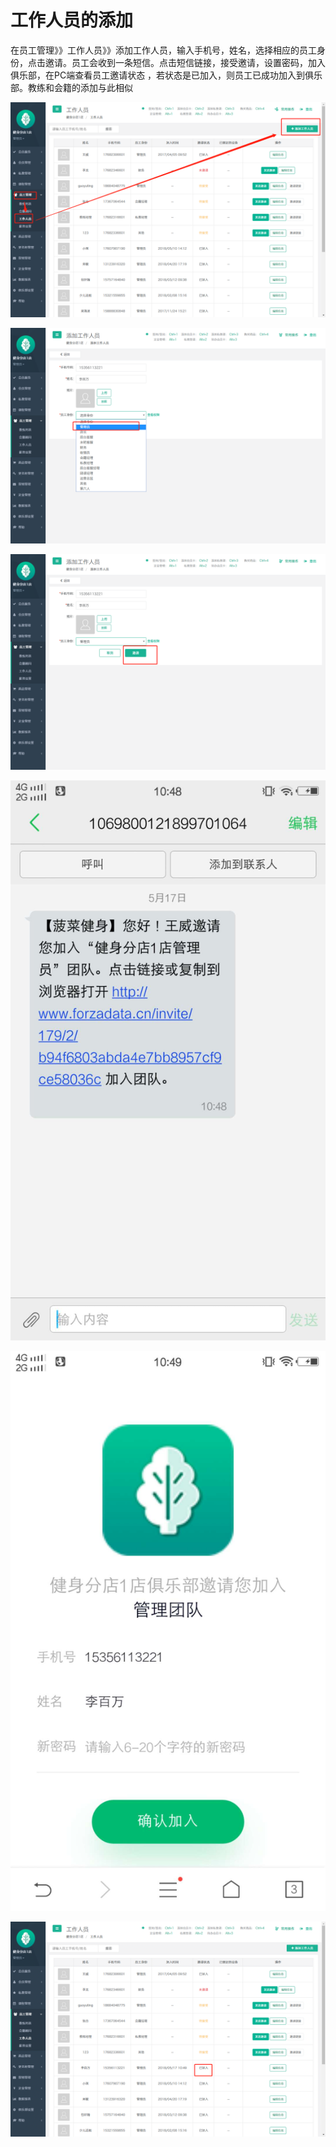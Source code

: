 # 工作人员的添加

 在员工管理》》工作人员》》添加工作人员，输入手机号，姓名，选择相应的员工身份，点击邀请。员工会收到一条短信。点击短信链接，接受邀请，设置密码，加入俱乐部，在PC端查看员工邀请状态 ，若状态是已加入，则员工已成功加入到俱乐部。教练和会籍的添加与此相似

![](../.gitbook/assets/1%20%281%29.png)

![](../.gitbook/assets/2%20%2824%29.png)

![](../.gitbook/assets/3%20%285%29.png)



![](../.gitbook/assets/1%20%285%29.jpg)

![](../.gitbook/assets/2%20%289%29.jpg)

![](../.gitbook/assets/5%20%285%29.png)


